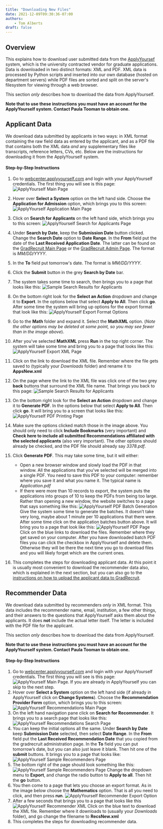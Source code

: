```yaml
---
title: "Downloading New Files"
date: 2021-12-09T09:30:36-07:00
authors:
    - Tom Alberts
draft: false
---
```


## Overview

This explains how to download user submitted data from the [ApplyYoursef](http://webcenter.applyyourself.com) system, which is the university contracted vendor for graduate applications. Data is downloaded in two distinct formats: XML and PDF. XML data is processed by Python scripts and inserted into our own database (hosted on department servers) while PDF files are sorted and split on the server's filesystem for viewing through a web browser.

This section *only* describes how to download the data from ApplyYourself.

**Note that to use these instructions you must have an account for the ApplyYourself system. Contact Paula Tooman to obtain one.**

## Applicant Data

We download data submitted by applicants in two ways: in XML format containing the raw field data as entered by the applicant, and as a PDF file that contains both the XML data *and* any supplementary files like transcripts, reference letters, CVs, etc. Below are the instructions for downloading it from the ApplyYourself system.

#### Step-by-Step Instructions

1. Go to [webcenter.applyyourself.com](http://webcenter.applyyourself.com) and login with your ApplyYourself credentials. The first thing you will see is this page:
![ApplyYourself Main Page](img/Main.png)
2. Hover over **Select a System** option on the left hand side. Choose the **Application for Admission** option, which brings you to this screen:
![ApplyYourself Application Main Page](img/Application-Main.png)
3. Click on **Search for Applicants** on the left hand side, which brings you to this screen:
![ApplyYourself Search for Applicants Page](img/Search-Main.png)
4. Under **Search by Date**, keep the **Submission Date** button clicked. Change the **Search Date** option to **Date Range**. In the **From** field put the date of the **Last Received Application Date**. The latter can be found on the [GradRecruit Main Page](http://www.math.utah.edu/gradrecruit/) or the [GradRecruit Admin Page](http://www.math.utah.edu/gradrecruit/admin.php). The format is *MM/DD/YYYY*.

5. In the **To** field put tomorrow's date. The format is *MM/DD/YYYY*.

6. Click the **Submit** button in the grey **Search by Date** bar.

7. The system takes some time to search, then brings you to a page that looks like this:
![Sample Search Results for Applicants](img/AppResults.png)
8. On the bottom right look for the **Select an Action** dropdown and change it to **Export**. In the options below that select **Apply to All**. Then click **go**. After some time the system will bring up options for the export format that look like this:
![ApplyYourself Export Format Options](img/AppsExport.png)
9. Go to the **Math** folder and expand it. Select the **MathXML** option. (*Note the other options may be deleted at some point, so you may see fewer than in the image above*).

10. After you've selected **MathXML** press **Run** in the top right corner. The system will take some time and bring you to a page that looks like this:
![ApplyYourself Export XML Page](img/AppsXML.png) 
11. Click on the link to download the XML file. Remember where the file gets saved to (typically your *Downloads* folder) and rename it to **AppsNew.xml**

12. On the page where the link to the XML file was click one of the two grey **back** buttons that surround the XML file name. That brings you back to this page:
![Sample Search Results for Applicants](img/AppResults.png)
13. On the bottom right look for the **Select an Action** dropdown and change it to **Generate PDF**. In the options below that select **Apply to All**. Then click **go**. It will bring you to a screen that looks like this:
![ApplyYourself PDF Printing Page](img/PDF.png)
14. Make sure the options clicked match those in the image above. You should only need to click **Include Bookmarks** (very important) and **Check here to include all submitted Recommendations affiliated with the selected applicants** (also very important). The other options should already be checked, and the PDF file should already say *3378.pdf*.
15. Click **Generate PDF**. This may take some time, but it will either:
    * Open a new browser window and slowly load the PDF in that window. All the applications that you’ve selected will be merged into a single PDF. You need to save this PDF to your computer: remember where you save it and what you name it. The typical name is *Application.pdf*
    * If there were more than 10 records to export, the system puts the applications into groups of 10 to keep the PDFs from being too large. Rather than opening a new window, the website switches to a page that says something like this:
    ![ApplyYourself PDF Batch Generation](img/AppBatch-Blank.png)
    Give the system some time to generate the batches. It doesn’t take very long, maybe about 1 minute per 10 applications that there were. After some time click on the application batches button above. It will bring you to a page that look like this:
    ![ApplyYourself PDF Page](img/PDF-Batch.png)
Click on the blue links to download the files. Remember where they get saved on your computer. After you have downloaded batch PDF files you can click the checkbox in ApplyYourself and delete them. Otherwise they will be there the next time you go to download files and you will likely forget which are the current ones.
16. This completes the steps for downloading applicant data. At this point it is usually most convenient to download the recommender data also, which is explained in the next section, but you can also go to the [instructions on how to upload the applicant data to GradRecruit](../upload/upload.md).
 
## Recommender Data

We download data submitted by recommenders *only* in XML format. This data includes the recommender name, email, institution, a few other things, and their answers to the questions that ApplyYourself asks them about the applicants. It does **not** include the actual letter itself. The letter is included with the PDF file for the applicant.

This section *only* describes how to download the data from ApplyYourself.

**Note that to use these instructions you must have an account for the ApplyYourself system. Contact Paula Tooman to obtain one.**

#### Step-by-Step Instructions

1. Go to [webcenter.applyyourself.com](http://webcenter.applyyourself.com) and login with your ApplyYourself credentials. The first thing you will see is this page:
![ApplyYourself Main Page](img/Main.png). If you are already in ApplyYourself you can skip to the next step.
2. Hover over **Select a System** option on the left hand side (if already in ApplyYourself click on **Change Systems**). Choose the **Recommendation Provider Form** option, which brings you to this screen:
![ApplyYourself Recommendations Main Page](img/RecsMain.png)
3. On the left hand navigation pane click on **Search for Recommender**. It brings you to a search page that looks like this:
![ApplyYourself Recommendations Search Page](img/RecsSearch.png)
4. You can keep the initial options all the same. Under **Search by Date** keep **Submission Date** selected, then select **Date Range**. In the **From** field put the **Last Received Recommendation Date** that you copied from the gradrecruit administration page. In the **To** field you can put tomorrow’s date, but you can also just leave it blank. Then hit one of the **submit** buttons. It brings you to a page that looks like:
![ApplyYourself Sample Recommenders Page](img/RecsExample.png)
5. The bottom right of the page should look something like this:
![ApplyYourself Sample Recommenders Page](img/RecsBottomRight.png)
Change the dropdown menu to **Export**, and change the radio button to **Apply to all**. Then hit the **go** button.
6. You then come to a page that lets you choose an export format. As in the image below choose the **Mathematics** option. That is all you need to click, and then press **run**.
![ApplyYourself Recommender Export Option](img/RecsFormat.png)
7. After a few seconds that brings you to a page that looks like this
![ApplyYourself Recommender XML](img/RecsXML.png)
Click on the blue text to download the XML file. Remember where it downloads to (usually your *Downloads* folder), and go change the filename to **RecsNew.xml**
8. This completes the steps for downloading recommender data.
